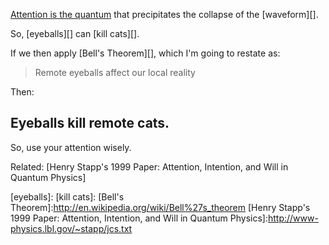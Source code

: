 [Attention is the quantum][] that precipitates the collapse of the [waveform][].

So, [eyeballs][] can [kill cats][].

If we then apply [Bell's Theorem][], which I'm going to restate as: 

> Remote eyeballs affect our local reality

Then:

## Eyeballs kill remote cats.

So, use your attention wisely.

Related: [Henry Stapp's 1999 Paper: Attention, Intention, and Will in Quantum Physics]

[Attention is the quantum]:
[waveform]:
[eyeballs]:
[kill cats]:
[Bell's Theorem]:http://en.wikipedia.org/wiki/Bell%27s_theorem
[Henry Stapp's 1999 Paper: Attention, Intention, and Will in Quantum Physics]:http://www-physics.lbl.gov/~stapp/jcs.txt
